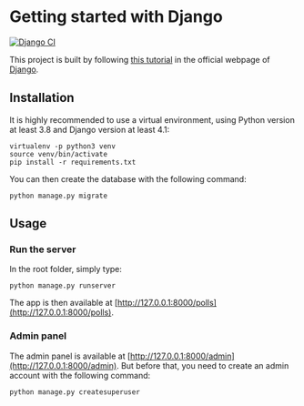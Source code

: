 # Getting started with Django

[![Django CI](https://github.com/tomboulier/tuto-django/actions/workflows/django.yml/badge.svg)](https://github.com/tomboulier/tuto-django/actions/workflows/django.yml)

This project is built by following [this tutorial](https://docs.djangoproject.com/en/4.1/intro/)
in the official webpage of [Django](https://www.djangoproject.com/).

## Installation
It is highly recommended to use a virtual environment, using Python version at least 3.8 and Django version at least 4.1:

```
virtualenv -p python3 venv
source venv/bin/activate
pip install -r requirements.txt
```

You can then create the database with the following command:

```
python manage.py migrate
```

## Usage

### Run the server

In the root folder, simply type:

```
python manage.py runserver
```

The app is then available at [http://127.0.0.1:8000/polls](http://127.0.0.1:8000/polls).

### Admin panel

The admin panel is available at [http://127.0.0.1:8000/admin](http://127.0.0.1:8000/admin). But before that, you
need to create an admin account with the following command:

```
python manage.py createsuperuser
```
